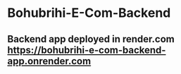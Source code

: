 # Bohubrihi-E-Com-Backend
## Backend app deployed in render.com https://bohubrihi-e-com-backend-app.onrender.com
